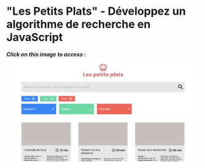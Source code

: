 # "Les Petits Plats" - Développez un algorithme de recherche en JavaScript

**_Click on this image to access :_**
[![Les Petits Plats](https://github.com/ShayReichert/ShayPaulElyReichert_7_04062021/blob/master/src/assets/images/screen.jpg)](https://shayreichert.github.io/ShayPaulElyReichert_7_04062021/)
